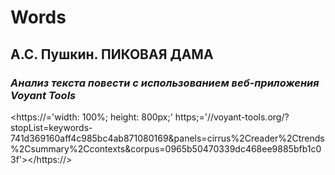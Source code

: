 # Words
<h2><b>А.С. Пушкин. 
  ПИКОВАЯ ДАМА</b></h2>
  <h3><em>Анализ текста повести с использованием веб-приложения Voyant Tools</h3></em>
 
<https://='width: 100%; height: 800px;' https;='//voyant-tools.org/?stopList=keywords-741d369160aff4c985bc4ab871080169&panels=cirrus%2Creader%2Ctrends%2Csummary%2Ccontexts&corpus=0965b50470339dc468ee9885bfb1c03f'></https://>


